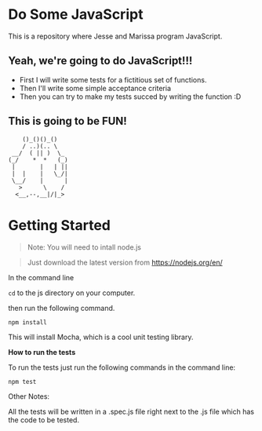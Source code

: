 # Do Some JavaScript

This is a repository where Jesse and Marissa program JavaScript.

## Yeah, we're going to do JavaScript!!!

* First I will write some tests for a fictitious set of functions.
* Then I'll write some simple acceptance criteria
* Then you can try to make my tests succed by writing the function :D

## This is going to be FUN!

```
    ()_()()_()
    / ..)(.. \
 __/  ( || )  \_
(_/    *  *   (_)
 |       |   | ||
 |  |    |   \_/|
 \__/    |      |
   >      \    /
  <__,--,__|/|_>
```

# Getting Started

> Note: You will need to intall node.js

> Just download the latest version from https://nodejs.org/en/

In the command line

`cd` to the js directory on your computer.

then run the following command.

```
npm install
```
This will install Mocha, which is a cool unit testing library. 


**How to run the tests**

To run the tests just run the following commands in the command line:

```
npm test
```

Other Notes:

All the tests will be written in a .spec.js file right next to the .js file which has the code to be tested.
